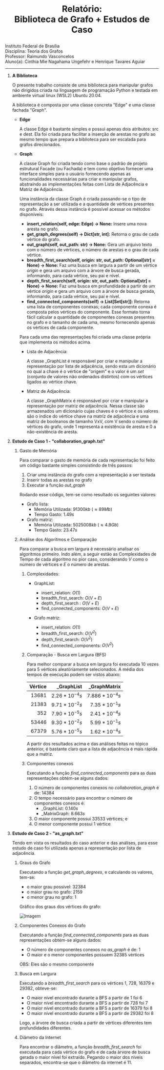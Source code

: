 # <p style="text-align: center;">Relatório: <br> Biblioteca de Grafo + Estudos de Caso</p>

Instituto Federal de Brasília  
Disciplina: Teoria dos Grafos  
Professor: Raimundo Vasconcelos  
Aluno(a): Cinthia Mie Nagahama Ungefehr e Henrique Tavares Aguiar

---

1. **A Biblioteca**

    O presente trabalho consiste de uma biblioteca para manipular grafos não dirigidos criada na linguagem de programação Python e testada em ambiente virtual linux (WSL2) Ubuntu 20.04.

    A biblioteca é composta por uma classe concreta "Edge" e uma classe fachada "Graph".

    - **Edge**

        A classe Edge é bastante simples e possui apenas dois atributos: src e dest. Ela foi criada para facilitar a inserção de arestas no grafo ao mesmo tempo que prepara a biblioteca para ser escalada para grafos direcionados.

    - **Graph**

        A classe Graph foi criada tendo como base o padrão de projeto estrutural Facade (ou Fachada) e tem como objetivo fornecer uma interface simples para o usuário fornecendo apenas as funcionalidades necessárias para criar e manipular grafos, abstraíndo as implementações feitas com Lista de Adjacência e Matriz de Adjacência.

        Uma instância da classe Graph é criada passando-se o tipo de representação a ser utilizada e a quantidade de vértices presentes no grafo. Através dessa instância é possível acessar os métodos disponíveis:

        - **insert_relation(self, edge: Edge) -> None:** Insere uma nova aresta no grafo.
        - **get_graph_degrees(self) -> Dict[str, int]:** Retorna o grau de cada vértice do grafo.
        - **out_graph(self, out_path: str) -> None:** Gera um arquivo texto com o número de vértices, o número de arestas e o grau de cada vértice.
        - **breadth_first_search(self, origin: str, out_path: Optional[str] = None) -> None:** Faz uma busca em largura a partir de um vértice *origin* e gera um arquivo com a árvore de busca gerada, informando, para cada vértice, seu pai e nível.
        - **depth_first_search(self, origin: str, out_path: Optional[str] = None) -> None:** Faz uma busca em profundidade a partir de um vértice *origin* e gera um arquivo com a árvore de busca gerada, informando, para cada vértice, seu pai e nível.
        - **find_connected_components(self) -> List[Set[str]]:** Retorna uma lista de componentes conexas; cada componente conexa é composta pelos vértices do componente. Esse formato torna fácil calcular a quantidade de componentes conexas presentes no grafo e o tamanho de cada uma, mesmo fornecendo apenas os vértices de cada componente.

        Para cada uma das representações foi criada uma classe própria que implementa os métodos acima.

        - Lista de Adjacência:

            A classe _GraphList é responsável por criar e manipular a representação por lista de adjacência, sendo esta um dicionário no qual a chave é o vértice de "origem" e o valor é um *set* (conjunto de valores não ordenados distintos) com os vértices ligados ao vértice chave.

        - Matriz de Adjacência:

            A classe _GraphMatrix é responsável por criar e manipular a representação por matriz de adjacência. Nessa classe são armazenados um dicionário cujas chaves é o vértice e os valores são o índice do vértice chave na matriz de adjacência e uma matriz de booleanos de tamanho VxV, com V sendo o número de vértices do grafo, onde 1 representa a existência de aresta e 0 a não-existência de aresta.

2. **Estudo de Caso 1 - "collaboration_graph.txt"**

    1. Gasto de Memória

        Para comparar o gasto de memória de cada representação foi feito um código bastante simples consistindo de três passos:
        1. Criar uma instância do grafo com a representação a ser testada
        2. Inserir todas as arestas no grafo
        3. Executar a função *out_graph*

        Rodando esse código, tem-se como resultado os seguintes valores:
        - Grafo lista: 
            - Memória Utilizada: $91300kb$ $(\approx 89Mb)$
            - Tempo Gasto: $1.49s$
        - Grafo matriz: 
            - Memória Utilizada: $5025008kb$ $(\approx 4.8Gb)$
            - Tempo Gasto: $23.47s$

    2. Análise dos Algoritmos e Comparação

        Para comparar a busca em largura é necessário analisar os algoritmos primeiro. Indo além, a seguir estão as Complexidades de Tempo de cada algoritmo no pior caso, considerando $V$ como o número de vértices e $E$ o número de arestas.
        
        1. Complexidades:

            - GraphList:

                - insert_relation: $O(1)$
                - breadth_first_search: $O(V + E)$
                - depth_first_search : $O(V + E)$
                - find_connected_components: $O(V + E)$

            - Grafo matriz:

                - insert_relation: $O(1)$
                - breadth_first_search: $O(V^2)$
                - depth_first_search: $O(V^2)$
                - find_connected_components: $O(V^2)$
                    
        2. Comparação - Busca em Largura (BFS)
            
            Para melhor comparar a busca em largura foi executada 10 vezes para 5 vértices aleatóriamente selecionados. A média dos tempos de execução podem ser vistos abaixo:

            | Vértice |      _GraphList |     _GraphMatrix |
            | ------: | --------------: | ---------------: |
            |   13681 | $2.26*10^{-4}s$ | $7.886*10^{-4}s$ |
            |   21383 | $9.71*10^{-2}s$ |  $7.35*10^{-1}s$ |
            |     352 | $7.90*10^{-5}s$ |  $2.41*10^{-4}s$ |
            |   53446 | $9.30*10^{-2}s$ |  $5.99*10^{-1}s$ |
            |   67379 | $5.76*10^{-5}s$ |  $1.62*10^{-4}s$ |

            A partir dos resultados acima e das análises feitas no tópico anteirior, é bastante claro que a lista de adjacência é mais rápida que a matriz.            

        3. Componentes conexos

            Executando a função *find_connected_components* para as duas representações obtém-se alguns dados:
            1. O número de componentes conexos no *collaboration_graph* é de: 14384
            2. O tempo necessário para encontrar o número de componentes conexos é:
                - _GraphList: $0.140s$
                - _MatrixGraph: $8.663s$
            3. O maior componente possui 33533 vértices; e
            4. O menor componente possui 1 vértice

3. **Estudo de Caso 2 - "as_graph.txt"**

    Tendo em vista os resultados do caso anterior e das análises, para esse estudo de caso foi utilizada apenas a representação por lista de adjacência.

    1. Graus do Grafo

        Executando a função *get_graph_degrees*, e calculando os valores, tem-se:
        - o maior grau possível: 32384
        - o maior grau no grafo: 2159
        - o menor grau no grafo: 1

        Gráfico dos graus dos vértices do grafo: 

        ![Imagem](https://cdn.discordapp.com/attachments/740548974343094332/914239959483969586/unknown.png)

    2. Componentes Conexos do Grafo

        Executando a função *find_connected_components* para as duas representações obtém-se alguns dados:
        - O número de componentes conexos no *as_graph* é de: 1
        - O maior e o menor componentes possuem 32385 vértices
        
        OBS: Eles são o mesmo componente

    3. Busca em Largura

        Executando a *breadth_first_search* para os vértices 1, 728, 16379 e 29382, obteve-se:
        - O maior nível encontrado durante a BFS a partir de 1 foi 6
        - O maior nível encontrado durante a BFS a partir de 728 foi 7
        - O maior nível encontrado durante a BFS a partir de 16379 foi 8
        - O maior nível encontrado durante a BFS a partir de 29382 foi 8

        Logo, a árvore de busca criada a partir de vértices diferentes tem profundidades diferentes.

    4. Diâmetro da Internet

        Para encontrar o diâmetro, a função *breadth_first_search* foi executada para cada vértice do grafo e de cada àrvore de busca gerada o maior nível foi extraído. Pegando o maior dos níveis separados, encontra-se que o diâmetro da internet é 11.
